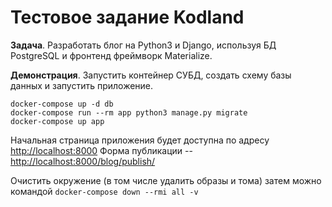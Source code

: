 # Тестовое задание Kodland

**Задача**. Разработать блог на Python3 и Django, используя БД PostgreSQL и фронтенд фреймворк Materialize.

**Демонстрация**. Запустить контейнер СУБД, создать схему базы данных и запустить приложение.
```
docker-compose up -d db
docker-compose run --rm app python3 manage.py migrate
docker-compose up app
```

Начальная страница приложения будет доступна по адресу [http://localhost:8000](http://localhost:8000) Форма публикации -- [http://localhost:8000/blog/publish/](http://localhost:8000/blog/publish/)

Очистить окружение (в том числе удалить образы и тома) затем можно командой `docker-compose down --rmi all -v`
